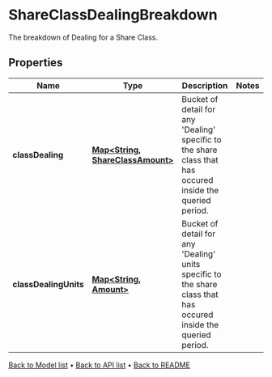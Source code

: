 

# ShareClassDealingBreakdown

The breakdown of Dealing for a Share Class.

## Properties

| Name | Type | Description | Notes |
|------------ | ------------- | ------------- | -------------|
|**classDealing** | [**Map&lt;String, ShareClassAmount&gt;**](ShareClassAmount.md) | Bucket of detail for any &#39;Dealing&#39; specific to the share class that has occured inside the queried period. |  |
|**classDealingUnits** | [**Map&lt;String, Amount&gt;**](Amount.md) | Bucket of detail for any &#39;Dealing&#39; units specific to the share class that has occured inside the queried period. |  |



[Back to Model list](../README.md#documentation-for-models) &#8226; [Back to API list](../README.md#documentation-for-api-endpoints) &#8226; [Back to README](../README.md)


